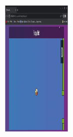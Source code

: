 <p align="center">
  <img width="200em" height="400em" src="src/assets/lv_0_20220907130712.gif">
</p>
